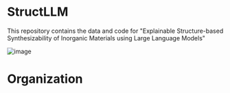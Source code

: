 # StructLLM

This repository contains the data and code for "Explainable Structure-based Synthesizability of Inorganic Materials using Large Language Models"

![image](https://github.com/user-attachments/assets/43ac3839-4e65-4f69-8ee6-6de0ecf23287)

# Organization

